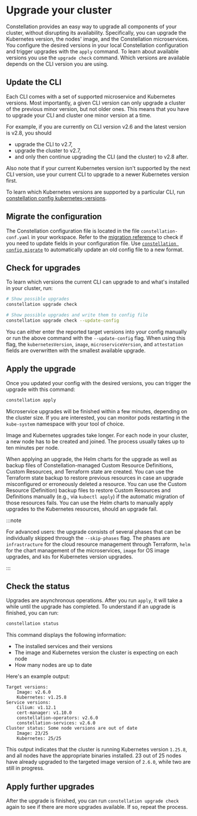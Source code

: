 # Upgrade your cluster

Constellation provides an easy way to upgrade all components of your cluster, without disrupting its availability.
Specifically, you can upgrade the Kubernetes version, the nodes' image, and the Constellation microservices.
You configure the desired versions in your local Constellation configuration and trigger upgrades with the `apply` command.
To learn about available versions you use the `upgrade check` command.
Which versions are available depends on the CLI version you are using.

## Update the CLI

Each CLI comes with a set of supported microservice and Kubernetes versions.
Most importantly, a given CLI version can only upgrade a cluster of the previous minor version, but not older ones.
This means that you have to upgrade your CLI and cluster one minor version at a time.

For example, if you are currently on CLI version v2.6 and the latest version is v2.8, you should

* upgrade the CLI to v2.7,
* upgrade the cluster to v2.7,
* and only then continue upgrading the CLI (and the cluster) to v2.8 after.

Also note that if your current Kubernetes version isn't supported by the next CLI version, use your current CLI to upgrade to a newer Kubernetes version first.

To learn which Kubernetes versions are supported by a particular CLI, run [constellation config kubernetes-versions](../reference/cli.md#constellation-config-kubernetes-versions).

## Migrate the configuration

The Constellation configuration file is located in the file `constellation-conf.yaml` in your workspace.
Refer to the [migration reference](../reference/migration.md) to check if you need to update fields in your configuration file.
Use [`constellation config migrate`](../reference/cli.md#constellation-config-migrate) to automatically update an old config file to a new format.

## Check for upgrades

To learn which versions the current CLI can upgrade to and what's installed in your cluster, run:

```bash
# Show possible upgrades
constellation upgrade check

# Show possible upgrades and write them to config file
constellation upgrade check --update-config
```

You can either enter the reported target versions into your config manually or run the above command with the `--update-config` flag.
When using this flag, the `kubernetesVersion`, `image`, `microserviceVersion`, and `attestation` fields are overwritten with the smallest available upgrade.

## Apply the upgrade

Once you updated your config with the desired versions, you can trigger the upgrade with this command:

```bash
constellation apply
```

Microservice upgrades will be finished within a few minutes, depending on the cluster size.
If you are interested, you can monitor pods restarting in the `kube-system` namespace with your tool of choice.

Image and Kubernetes upgrades take longer.
For each node in your cluster, a new node has to be created and joined.
The process usually takes up to ten minutes per node.

When applying an upgrade, the Helm charts for the upgrade as well as backup files of Constellation-managed Custom Resource Definitions, Custom Resources, and Terraform state are created.
You can use the Terraform state backup to restore previous resources in case an upgrade misconfigured or erroneously deleted a resource.
You can use the Custom Resource (Definition) backup files to restore Custom Resources and Definitions manually (e.g., via `kubectl apply`) if the automatic migration of those resources fails.
You can use the Helm charts to manually apply upgrades to the Kubernetes resources, should an upgrade fail.

:::note

For advanced users: the upgrade consists of several phases that can be individually skipped through the `--skip-phases` flag.
The phases are `infrastracture` for the cloud resource management through Terraform, `helm` for the chart management of the microservices, `image` for OS image upgrades, and `k8s` for Kubernetes version upgrades.

:::

## Check the status

Upgrades are asynchronous operations.
After you run `apply`, it will take a while until the upgrade has completed.
To understand if an upgrade is finished, you can run:

```bash
constellation status
```

This command displays the following information:

* The installed services and their versions
* The image and Kubernetes version the cluster is expecting on each node
* How many nodes are up to date

Here's an example output:

```shell-session
Target versions:
    Image: v2.6.0
    Kubernetes: v1.25.8
Service versions:
    Cilium: v1.12.1
    cert-manager: v1.10.0
    constellation-operators: v2.6.0
    constellation-services: v2.6.0
Cluster status: Some node versions are out of date
    Image: 23/25
    Kubernetes: 25/25
```

This output indicates that the cluster is running Kubernetes version `1.25.8`, and all nodes have the appropriate binaries installed.
23 out of 25 nodes have already upgraded to the targeted image version of `2.6.0`, while two are still in progress.

## Apply further upgrades

After the upgrade is finished, you can run `constellation upgrade check` again to see if there are more upgrades available. If so, repeat the process.
